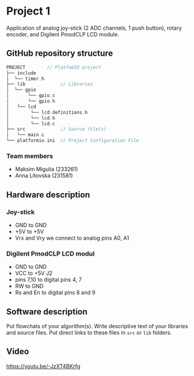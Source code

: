 # Project 1

Application of analog joy-stick (2 ADC channels, 1 push button), rotary encoder, and Digilent PmodCLP LCD module.



## GitHub repository structure

   ```c
   PROJECT        // PlatfomIO project
   ├── include
   │  └── timer.h       
   ├── lib             // Libraries
   │  └── gpio
   │       └── gpio.c
   │       └── gpio.h
   │   └── lcd
   │        └── lcd.definitions.h
   │        └── lcd.h
   │        └── lcd.c
   ├── src             // Source file(s)
   │   └── main.c
   └── platformio.ini  // Project Configuration File
   ```

### Team members

* Maksim Migulia (233261)
* Anna Litovska (231581)

## Hardware description

### Joy-stick

* GND to GND 
* +5V to +5V
* Vrx and Vry we connect to analog pins A0, A1 

### Digilent PmodCLP LCD modul 

* GND to GND 
* VCC to +5V J2
* pins 7,10 to digital pins 4, 7
* RW to GND
* Rs and En to digital pins 8 and 9

## Software description

Put flowchats of your algorithm(s). Write descriptive text of your libraries and source files. Put direct links to these files in `src` or `lib` folders.

## Video
https://youtu.be/-JzXT4BKrfg
